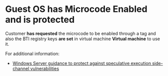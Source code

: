 <properties
pageTitle="Guest is enabled for micro code and BTI is configured - Virtual Machines"
description="Guest is enabled for micro code and BTI is configured - Virtual Machines"
infoBubbleText="Guest is enabled for micro code and BTI is configured - Virtual Machines"
service="microsoft.compute"
resource="virtualmachines"
authors="scottAzure"
displayOrder=""
articleId="guestosenablement_rca-guest_enabled_microcode"
diagnosticScenario="guestosenablement"
selfHelpType="diagnostics"
supportTopicIds="32411835"
resourceTags="windows"
productPesIds="14749"
cloudEnvironments="public"
/>

# Guest OS has Microcode Enabled and is protected
<!--issueDescription-->
Customer **has requested** the microcode to be enabled through a tag and also the BTI registry keys **are set** in virtual machine **<!--$vmname-->Virtual machine<!--/$vmname-->** to use it.
<!--/issueDescription-->

For additional information:<br>
* [Windows Server guidance to protect against speculative execution side-channel vulnerabilities](https://support.microsoft.com/help/4072698/windows-server-guidance-to-protect-against-the-speculative-execution)
